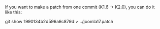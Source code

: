 If you want to make a patch from one commit (K1.6 -> K2.0), you can do it like this:

git show 1990134b2d599a9c879d > ../joomla17.patch